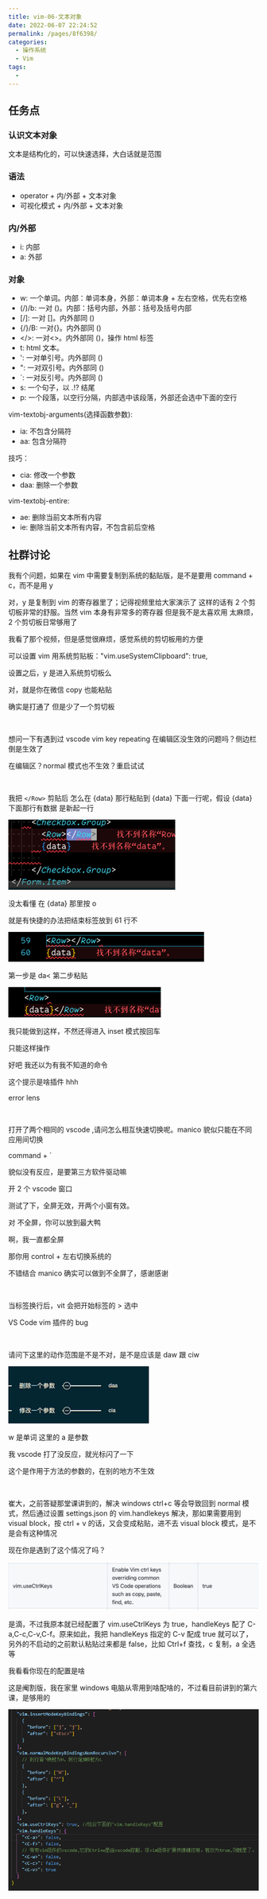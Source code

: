```yaml
---
title: vim-06-文本对象
date: 2022-06-07 22:24:52
permalink: /pages/8f6398/
categories:
  - 操作系统
  - Vim
tags:
  -
---
```

## 任务点

### 认识文本对象

文本是结构化的，可以快速选择，大白话就是范围

### 语法

- operator + 内/外部 + 文本对象
- 可视化模式 + 内/外部 + 文本对象

### 内/外部

- i: 内部
- a: 外部

### 对象

- w: 一个单词。内部：单词本身，外部：单词本身 + 左右空格，优先右空格
- (/)/b: 一对 ()。内部：括号内部，外部：括号及括号内部
- [/]: 一对 []。内外部同 ()
- {/}/B: 一对{}。内外部同 ()
- </>: 一对<>。内外部同 ()，操作 html 标签
- t: html 文本。
- ': 一对单引号。内外部同 ()
- ": 一对双引号。内外部同 ()
- `: 一对反引号。内外部同 ()
- s: 一个句子，以 .!? 结尾
- p: 一个段落，以空行分隔，内部选中该段落，外部还会选中下面的空行

vim-textobj-arguments(选择函数参数):

- ia: 不包含分隔符
- aa: 包含分隔符

技巧：

- cia: 修改一个参数
- daa: 删除一个参数

vim-textobj-entire:

- ae: 删除当前文本所有内容
- ie: 删除当前文本所有内容，不包含前后空格

## 社群讨论

我有个问题，如果在 vim 中需要复制到系统的黏贴版，是不是要用 command + c，而不是用 y

对，y 是复制到 vim 的寄存器里了；记得视频里给大家演示了 这样的话有 2 个剪切板非常的舒服。当然 vim 本身有非常多的寄存器 但是我不是太喜欢用 太麻烦，2 个剪切板日常够用了

我看了那个视频，但是感觉很麻烦，感觉系统的剪切板用的方便

可以设置 vim 用系统剪贴板："vim.useSystemClipboard": true,

设置之后，y 是进入系统剪切板么

对，就是你在微信 copy 也能粘贴

确实是打通了 但是少了一个剪切板

<br />

想问一下有遇到过 vscode vim key repeating 在编辑区没生效的问题吗？侧边栏倒是生效了

在编辑区？normal 模式也不生效？重启试试

<br />

我把 `</Row>` 剪贴后 怎么在 {data} 那行粘贴到 {data} 下面一行呢，假设 {data} 下面那行有数据 是新起一行

![](../../.vuepress/public/img/vim/012.png)

没太看懂 在 {data} 那里按 o

就是有快捷的办法把结束标签放到 61 行不

![](../../.vuepress/public/img/vim/013.png)

第一步是 da< 第二步粘贴

![](../../.vuepress/public/img/vim/014.png)

我只能做到这样，不然还得进入 inset 模式按回车

只能这样操作

好吧 我还以为有我不知道的命令

这个提示是啥插件 hhh

error lens

<br />

打开了两个相同的 vscode ,请问怎么相互快速切换呢。manico 貌似只能在不同应用间切换

command + `

貌似没有反应，是要第三方软件驱动嘛

开 2 个 vscode 窗口

测试了下，全屏无效，开两个小窗有效。

对 不全屏，你可以放到最大鸭

啊，我一直都全屏

那你用 control + 左右切换系统的

不错结合 manico 确实可以做到不全屏了，感谢感谢

<br />

当标签换行后，vit 会把开始标签的 > 选中

VS Code vim 插件的 bug

<br />

请问下这里的动作范围是不是不对，是不是应该是 daw 跟 ciw

![](../../.vuepress/public/img/vim/015.png)

w 是单词 这里的 a 是参数

我 vscode 打了没反应，就光标闪了一下

这个是作用于方法的参数的，在别的地方不生效

<br />

崔大，之前答疑那堂课讲到的，解决 windows ctrl+c 等会导致回到 normal 模式，然后通过设置 settings.json 的 vim.handlekeys 解决，那如果需要用到 visual block，按 ctrl + v 的话，又会变成粘贴，进不去 visual block 模式，是不是会有这种情况

现在你是遇到了这个情况了吗？

![](../../.vuepress/public/img/vim/016.png)

是滴，不过我原本就已经配置了 vim.useCtrlKeys 为 true，handleKeys 配了 C-a,C-c,C-v,C-f。原来如此，我把 handleKeys 指定的 C-v 配成 true 就可以了，另外的不启动的之前默认粘贴过来都是 false，比如 Ctrl+f 查找，c 复制，a 全选等

我看看你现在的配置是啥

这是阉割版，我在家里 windows 电脑从零用到啥配啥的，不过看目前讲到的第六课，是够用的

![](../../.vuepress/public/img/vim/017.png)
